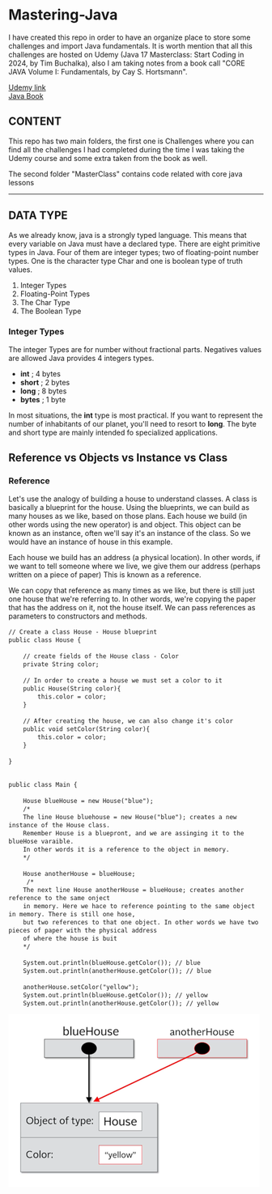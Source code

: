 # Mastering-Java

I have created this repo in order to have an organize place to store 
some challenges and import Java fundamentals. It is worth mention that all this 
challenges are hosted on Udemy (Java 17 Masterclass: Start Coding in 2024, by Tim Buchalka), also I am taking notes from
a book call "CORE JAVA Volume I: Fundamentals, by Cay S. Hortsmann".

[Udemy link](https://www.udemy.com/course/java-the-complete-java-developer-course/) <br>
[Java Book](https://horstmann.com/corejava/)

## CONTENT

This repo has two main folders, the first one is Challenges where you can find all the challenges I had completed 
during the time I was taking the Udemy course and some extra taken from the book as well.

The second folder "MasterClass" contains code related with core java lessons

----

## DATA TYPE

As we already know, java is a strongly typed language. This means that every variable on Java must have a declared type.
There are eight primitive types in Java. Four of them are integer types; two of floating-point number types.
One is the character type Char and one is boolean type of truth values.

1. Integer Types
2. Floating-Point Types 
3. The Char Type
4. The Boolean Type

### Integer Types
The integer Types are for number without fractional parts. Negatives values are allowed
Java provides 4 integers types. 
-  **int** ; 4 bytes 
-  **short** ; 2 bytes 
-  **long** ; 8 bytes 
-  **bytes** ; 1 byte 

In most situations, the **int** type is most practical. If you want to represent the number of inhabitants of our planet, you'll need to 
resort to **long**. The byte and short type are mainly intended fo specialized applications.

## Reference vs Objects vs Instance vs Class

### Reference

Let's use the analogy of building a house to understand classes.
A class is basically a blueprint for the house. Using the blueprints, we can build 
as many houses as we like, based on those plans.
Each house we build (in other words using the new operator) is and object.
This object can be known as an instance, often we'll say it's an instance of the class.
So we would have an instance of house in this example.

Each house we build has an address (a physical location).
In other words, if we want to tell someone where we live, we give them our address (perhaps written on a piece of paper)
This is known as a reference.

We can copy that reference as many times as we like, but there is still just one house that we're referring to.
In other words, we're copying the paper that has the address on it, not the house itself.
We can pass references as parameters to constructors and methods.

````
// Create a class House - House blueprint
public class House {

    // create fields of the House class - Color
    private String color;

    // In order to create a house we must set a color to it
    public House(String color){
        this.color = color;
    }
    
    // After creating the house, we can also change it's color
    public void setColor(String color){
        this.color = color;
    }

}

````

````

public class Main {

    House blueHouse = new House("blue");
    /*
    The line House bluehouse = new House("blue"); creates a new instance of the House class.
    Remember House is a bluepront, and we are assinging it to the blueHose varaible.
    In other words it is a reference to the object in memory.
    */
    
    House anotherHouse = blueHouse;
     /*
    The next line House anotherHouse = blueHouse; creates another reference to the same onject
    in memory. Here we hace to reference pointing to the same object in memory. There is still one hose,
    but two references to that one object. In other words we have two pieces of paper with the physical address
    of where the house is buit
    */
    
    System.out.println(blueHouse.getColor()); // blue
    System.out.println(anotherHouse.getColor()); // blue
    
    anotherHouse.setColor("yellow");
    System.out.println(blueHouse.getColor()); // yellow
    System.out.println(anotherHouse.getColor()); // yellow

````

![Class-Objects-References](img.png)






